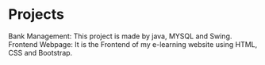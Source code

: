 # Projects
Bank Management: This project is made by java, MYSQL and Swing.
Frontend Webpage: It is the Frontend of my e-learning website using HTML, CSS and Bootstrap.
